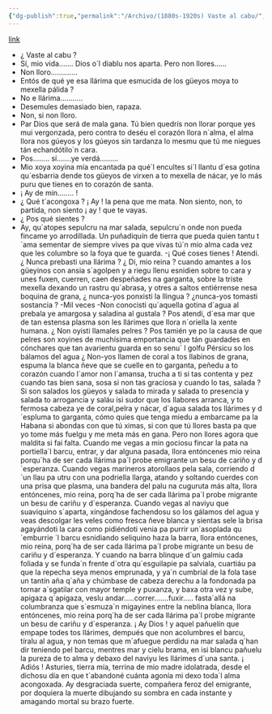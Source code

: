 ```yaml
---
{"dg-publish":true,"permalink":"/Archivo/(1880s-1920s) Vaste al cabu/","tags":["#Siglo_20","central","Pepín_de_Pría","escrito","Gijón","teatro","poema"]}
---
```


[link](https://asturies.com/cavedaynava/vastealcabu.txt)

- ¿ Vaste al cabu ?
- Sí, mio vida.......
Dios o´l diablu nos aparta.
Pero non llores......
- Non lloro.............
- Entós de qué ye esa llárima
que esmucida de los güeyos
moya to mexella pálida ?
- No e llárima...........
- Desemules
demasiado bien, rapaza.
- Non, si non lloro.
- Par Dios
que será de mala gana.
Tú bien quedrís non llorar
porque yes mui vergonzada,
pero contra to deséu
el corazón llora n´alma,
el alma llora nos gúeyos
y los gúeyos sin tardanza
lo mesmu que tú me niegues
tán echandótilo´n cara.
- Pos........ sí.......ye verdá.........
- Mio xoya
xoyina mía encantada
pa qué´l encultes si´l llantu
d´esa gotina qu´esbarria
dende tos güeyos de virxen
a to mexella de nácar,
ye lo más puru que tienes
en to corazón de santa.
- ¡ Ay de min........ !
- ¿ Qué t´acongoxa ?
¡ Ay ! la pena que me mata.
Non siento, non, to partida,
non siento ¡ ay ! que te vayas.
- ¿ Pos qué sientes ? 
- Ay, qu´atopes
sepulcru na mar salada,
sepulcru´n onde non pueda
fincame yo arrodillada.
Un puñadiquín de tierra
que pueda quien tantu t´ama
sementar de siempre vives
pa que vivas tú´n mio alma
cada vez que les columbre
so la foya que te guarda.
-¡ Qué coses tienes ! Atendi.
¿ Nunca prebasti una llárima ?
¿ Di, mio reina ? cuando amantes
a los güeyinos con ansia
s´agolpen y a riegu llenu
esnidien sobre to cara
y unes fuxen, cuerren, caen
despeñades na garganta,
sobre la triste mexella
dexando un rastru qu´abrasa,
y otres a saltos entiérrense
nesa boquina de grana,
¿ nunca-yos ponxisti la llingua ?
¿nunca-yos tomasti sostancia ?
-Mil veces
-Non conocisti
qu´aquella gotina d´agua
al prebala ye amargosa
y saladina al gustala ?
Pos atendi, d´esa mar
que de tan estensa plasma
son les llárimes que llora
n´oriella la xente humana.
¿ Non oyisti llamales pelres ?
Pos tamién ye po la causa
de que pelres son xoyines
de muchísima emportancia
que tán guardades en cónchares
que tan avarientu guarda
en so senu´ l golfu Pérsicu
so los bálamos del agua
¿ Non-yos llamen de coral
a tos llabinos de grana,
espuma la blanca ñeve
que se cuelle en to garganta,
peñedu a to corazón
cuando l´amor non l´amansa,
trucha a ti si tas contenta
y pez cuando tas bien sana,
sosa si non tas graciosa
y cuando lo tas, salada ?
Si son salados los güeyos
y salada to mirada
y salada to presencia
y salada to arrogancia
y saláu isi sudor
que los llabores arranca,
y to fermosa cabeza
ye de coral,pelra y nácar,
d´agua salada tos llárimes
y d´espluma to garganta,
cómo quies que tenga miedu
a embarcame pa la Habana
si abondas con que tú ximas,
si con que tú llores basta
pa que yo tome más fuelgu
y me meta  más en gana.
Pero non llores agora
que maldita si fai falta. 
Cuando me vegas a min
gociosu fincar la pata
na portiella´l barcu, entrar,
y dar alguna pasada,
llora entóncenes mio reina
porqu´ha de ser cada llárima
pa´l probe emigrante un besu
de cariño y d´esperanza.
Cuando vegas marineros
atorollaos pela sala,
corriendo d´un llau pa utru
con una podriella llarga,
atando y soltando cuerdes
con una prisa que plasma,
una bandera del palu
na cuguruta más alta,
llora entóncenes, mio reina,
porq´ha de ser cada llárima
pa´l probe migrante un besu
de cariñu y d´esperanza.
Cuando vegas al naviyu
que suaviquino s´aparta,
xingándose fachendosu
so los gálamos del agua
y veas descolgar les veles
como fresca ñeve blanca
y sientas sele la brisa
agayándoti la cara
como pidiéndoti venia
pa purrir un´asoplada
qu´emburrie ´l barcu esnidiando
seliquino haza la barra,
llora entóncenes, mio reina,
porq´ha de ser cada llárima
pa´l probe migrante un besu 
de cariñu y d´esperanza.
Y cuando na barra blinque
d´un galmiu cada foliada
y se funda´n frente d´otra
qu´esguilapie pa salviala,
cuartiáu pa que la repecha
seya menos emprunada,
y ya´n cumbrial de la fola
tase un tantín aña q´aña
y chúmbase de cabeza
derechu a la fondonada
pa tornar a´sgatilar
con mayor temple y puxanza,
y baxa otra vez  y sube,
apigaza q´apigaza,
veslu andar.....correr.......fuxir.....
fasta´allá na columbranza
que s´esmuza´n migayines
entre la neblina blanca,
llora entóncenes, mio reina
porq´ha de ser cada llárima
pa´l probe migrante un besu
de cariñu y d´esperanza.
¡ Ay Dios ! y aquel pañuelín
que empape todes tos llárimes,
dempués que non acolumbres
el barcu, tíralu al agua,
y non temas que m´afuegue
perdidu na mar salada
q´han dir teniendo pel barcu,
mentres mar y cielu brama,
en isi blancu pañuelu
la pureza de to alma
y debaxo del naviyu
les llárimes d´una santa.
¡ Adiós !
Asturies, tierra mía,
terrina de mio madre idolatrada,
desde el dichosu día
en que t´abandoné cuánta agonía
mi dexo toda´l alma acongoxada.
Ay desgraciada suerte,
compañera feroz del emigrante,
por doquiera la muerte
dibujando su sombra en cada
instante
y amagando mortal su brazo
fuerte.